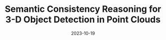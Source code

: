---
title:          "Semantic Consistency Reasoning for 3-D Object Detection in Point Clouds"
date:           2023-10-19
selected:       true
pub:            "IEEE Transactions on Neural Networks and Learning Systems (<strong>TNNLS</strong>)"
pub_date:       "2023"
highlight: >-
   We introduce a semantic consistency (SC) mechanism for 3-D object detection in this article, by reasoning about the semantic relations between 3-D object boxes and its internal points.
cover:          ./_publications/2023/images/Semantic_Consistency_Reasoning_for_3-D_Object_Detection_in_Point_Clouds.png
authors:
- Wenwen Wei
- Ping Wei
- Zhimin Liao
- Jialu Qin
- Xiang Cheng
- Meiqin Liu
links:
  Paper: https://ieeexplore.ieee.org/abstract/document/10365583
---